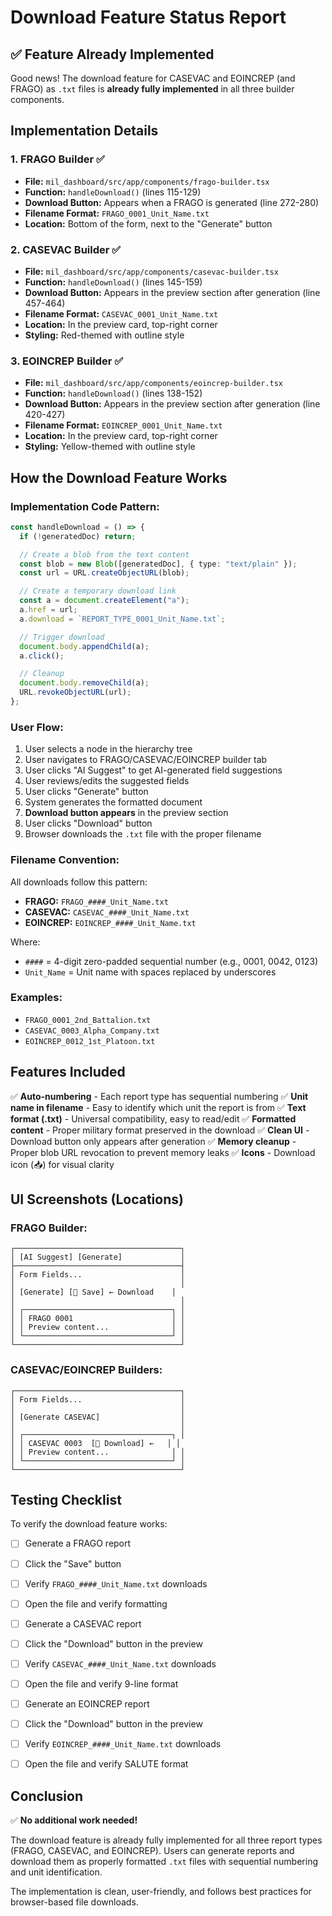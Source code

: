# Download Feature Status Report

## ✅ Feature Already Implemented

Good news! The download feature for CASEVAC and EOINCREP (and FRAGO) as `.txt` files is **already fully implemented** in all three builder components.

## Implementation Details

### 1. **FRAGO Builder** ✅

- **File:** `mil_dashboard/src/app/components/frago-builder.tsx`
- **Function:** `handleDownload()` (lines 115-129)
- **Download Button:** Appears when a FRAGO is generated (line 272-280)
- **Filename Format:** `FRAGO_0001_Unit_Name.txt`
- **Location:** Bottom of the form, next to the "Generate" button

### 2. **CASEVAC Builder** ✅

- **File:** `mil_dashboard/src/app/components/casevac-builder.tsx`
- **Function:** `handleDownload()` (lines 145-159)
- **Download Button:** Appears in the preview section after generation (line 457-464)
- **Filename Format:** `CASEVAC_0001_Unit_Name.txt`
- **Location:** In the preview card, top-right corner
- **Styling:** Red-themed with outline style

### 3. **EOINCREP Builder** ✅

- **File:** `mil_dashboard/src/app/components/eoincrep-builder.tsx`
- **Function:** `handleDownload()` (lines 138-152)
- **Download Button:** Appears in the preview section after generation (line 420-427)
- **Filename Format:** `EOINCREP_0001_Unit_Name.txt`
- **Location:** In the preview card, top-right corner
- **Styling:** Yellow-themed with outline style

## How the Download Feature Works

### Implementation Code Pattern:

```typescript
const handleDownload = () => {
  if (!generatedDoc) return;

  // Create a blob from the text content
  const blob = new Blob([generatedDoc], { type: "text/plain" });
  const url = URL.createObjectURL(blob);

  // Create a temporary download link
  const a = document.createElement("a");
  a.href = url;
  a.download = `REPORT_TYPE_0001_Unit_Name.txt`;

  // Trigger download
  document.body.appendChild(a);
  a.click();

  // Cleanup
  document.body.removeChild(a);
  URL.revokeObjectURL(url);
};
```

### User Flow:

1. User selects a node in the hierarchy tree
2. User navigates to FRAGO/CASEVAC/EOINCREP builder tab
3. User clicks "AI Suggest" to get AI-generated field suggestions
4. User reviews/edits the suggested fields
5. User clicks "Generate" button
6. System generates the formatted document
7. **Download button appears** in the preview section
8. User clicks "Download" button
9. Browser downloads the `.txt` file with the proper filename

### Filename Convention:

All downloads follow this pattern:

- **FRAGO:** `FRAGO_####_Unit_Name.txt`
- **CASEVAC:** `CASEVAC_####_Unit_Name.txt`
- **EOINCREP:** `EOINCREP_####_Unit_Name.txt`

Where:

- `####` = 4-digit zero-padded sequential number (e.g., 0001, 0042, 0123)
- `Unit_Name` = Unit name with spaces replaced by underscores

### Examples:

- `FRAGO_0001_2nd_Battalion.txt`
- `CASEVAC_0003_Alpha_Company.txt`
- `EOINCREP_0012_1st_Platoon.txt`

## Features Included

✅ **Auto-numbering** - Each report type has sequential numbering
✅ **Unit name in filename** - Easy to identify which unit the report is from
✅ **Text format (.txt)** - Universal compatibility, easy to read/edit
✅ **Formatted content** - Proper military format preserved in the download
✅ **Clean UI** - Download button only appears after generation
✅ **Memory cleanup** - Proper blob URL revocation to prevent memory leaks
✅ **Icons** - Download icon (📥) for visual clarity

## UI Screenshots (Locations)

### FRAGO Builder:

```
┌─────────────────────────────────────┐
│ [AI Suggest] [Generate]             │
├─────────────────────────────────────┤
│ Form Fields...                      │
│                                     │
│ [Generate] [💾 Save] ← Download    │
│                                     │
│ ┌─────────────────────────────────┐ │
│ │ FRAGO 0001                      │ │
│ │ Preview content...              │ │
│ └─────────────────────────────────┘ │
└─────────────────────────────────────┘
```

### CASEVAC/EOINCREP Builders:

```
┌─────────────────────────────────────┐
│ Form Fields...                      │
│                                     │
│ [Generate CASEVAC]                  │
│                                     │
│ ┌─────────────────────────────────┐ │
│ │ CASEVAC 0003  [💾 Download] ←   │ │
│ │ Preview content...              │ │
│ └─────────────────────────────────┘ │
└─────────────────────────────────────┘
```

## Testing Checklist

To verify the download feature works:

- [ ] Generate a FRAGO report
- [ ] Click the "Save" button
- [ ] Verify `FRAGO_####_Unit_Name.txt` downloads
- [ ] Open the file and verify formatting

- [ ] Generate a CASEVAC report
- [ ] Click the "Download" button in the preview
- [ ] Verify `CASEVAC_####_Unit_Name.txt` downloads
- [ ] Open the file and verify 9-line format

- [ ] Generate an EOINCREP report
- [ ] Click the "Download" button in the preview
- [ ] Verify `EOINCREP_####_Unit_Name.txt` downloads
- [ ] Open the file and verify SALUTE format

## Conclusion

✅ **No additional work needed!**

The download feature is already fully implemented for all three report types (FRAGO, CASEVAC, and EOINCREP). Users can generate reports and download them as properly formatted `.txt` files with sequential numbering and unit identification.

The implementation is clean, user-friendly, and follows best practices for browser-based file downloads.
